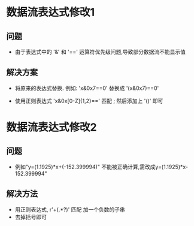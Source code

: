 # 数据流表达式修改1

## 问题

- 由于表达式中的 '&' 和 '==' 运算符优先级问题,导致部分数据流不能显示值



## 解决方案

- 将原来的表达式替换. 例如: 'x&0x7==0' 替换成 '(x&0x7)==0'

- 使用正则表达式 'x&0x[0-Z]{1,2}==' 匹配 ; 然后添加上 '()' 即可


# 数据流表达式修改2

## 问题
- 例如"y=(1.1925)*x+(-152.399994)" 不能被正确计算,需改成y=(1.1925)*x-152.399994"

## 解决方法

- 用正则表达式, r'\+\(.*?\)'  匹配 加一个负数的子串
- 去掉括号即可



